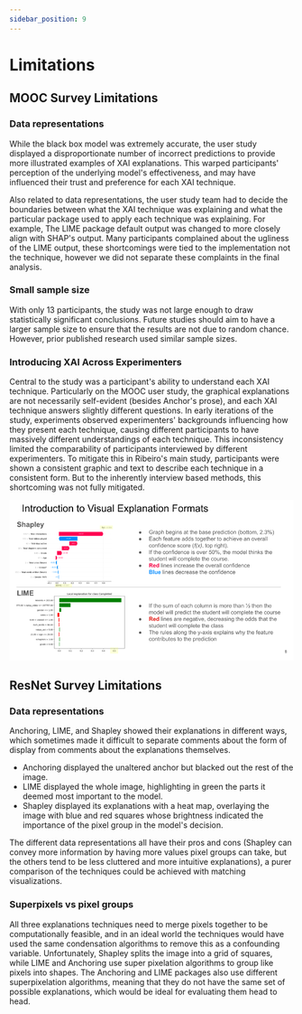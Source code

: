 ```yaml
---
sidebar_position: 9
---
```


# Limitations


## MOOC Survey Limitations


### Data representations


While the black box model was extremely accurate, the user study displayed a disproportionate number of incorrect predictions to provide more illustrated examples of XAI explanations. This warped participants' perception of the underlying model's effectiveness, and may have influenced their trust and preference for each XAI technique.


Also related to data representations, the user study team had to decide the boundaries between what the XAI technique was explaining and what the particular package used to apply each technique was explaining. For example, The LIME package default output was changed to more closely align with SHAP's output. Many participants complained about the ugliness of the LIME output, these shortcomings were tied to the implementation not the technique, however we did not separate these complaints in the final analysis.


### Small sample size


With only 13 participants, the study was not large enough to draw statistically significant conclusions. Future studies should aim to have a larger sample size to ensure that the results are not due to random chance. However, prior published research used similar sample sizes.

### Introducing XAI Across Experimenters


Central to the study was a participant's ability to understand each XAI technique. Particularly on the MOOC user study, the graphical explanations are not necessarily self-evident (besides Anchor's prose), and each XAI technique answers slightly different questions. In early iterations of the study, experiments observed experimenters' backgrounds influencing how they present each technique, causing different participants to have massively different understandings of each technique. This inconsistency limited the comparability of participants interviewed by different experimenters. To mitigate this in Ribeiro's main study, participants were shown a consistent graphic and text to describe each technique in a consistent form. But to the inherently interview based methods, this shortcoming was not fully mitigated.

![Introduction to each XAI technique](./src/lockup-center-large.png)



## ResNet Survey Limitations


### Data representations


Anchoring, LIME, and Shapley showed their explanations in different ways, which sometimes made it difficult to separate comments about the form of display from comments about the explanations themselves.


- Anchoring displayed the unaltered anchor but blacked out the rest of the image.
- LIME displayed the whole image, highlighting in green the parts it deemed most important to the model.
- Shapley displayed its explanations with a heat map, overlaying the image with blue and red squares whose brightness indicated the importance of the pixel group in the model's decision.


The different data representations all have their pros and cons (Shapley can convey more information by having more values pixel groups can take, but the others tend to be less cluttered and more intuitive explanations), a purer comparison of the techniques could be achieved with matching visualizations.


### Superpixels vs pixel groups


All three explanations techniques need to merge pixels together to be computationally feasible, and in an ideal world the techniques would have used the same condensation algorithms to remove this as a confounding variable. Unfortunately, Shapley splits the image into a grid of squares, while LIME and Anchoring use super pixelation algorithms to group like pixels into shapes. The Anchoring and LIME packages also use different superpixelation algorithms, meaning that they do not have the same set of possible explanations, which would be ideal for evaluating them head to head.
